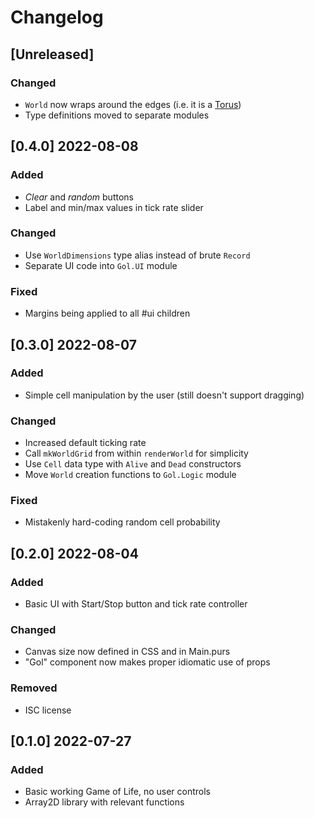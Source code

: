 # Changelog

## [Unreleased]

### Changed

- `World` now wraps around the edges (i.e. it is a [Torus](https://conwaylife.com/wiki/Torus))
- Type definitions moved to separate modules

## [0.4.0] 2022-08-08

### Added

- _Clear_ and _random_ buttons
- Label and min/max values in tick rate slider

### Changed

- Use `WorldDimensions` type alias instead of brute `Record`
- Separate UI code into `Gol.UI` module

### Fixed

- Margins being applied to all #ui children

## [0.3.0] 2022-08-07

### Added

- Simple cell manipulation by the user (still doesn't support dragging)

### Changed

- Increased default ticking rate
- Call `mkWorldGrid` from within `renderWorld` for simplicity
- Use `Cell` data type with `Alive` and `Dead` constructors
- Move `World` creation functions to `Gol.Logic` module

### Fixed

- Mistakenly hard-coding random cell probability

## [0.2.0] 2022-08-04

### Added

- Basic UI with Start/Stop button and tick rate controller

### Changed

- Canvas size now defined in CSS and in Main.purs
- "Gol" component now makes proper idiomatic use of props

### Removed

- ISC license

## [0.1.0] 2022-07-27

### Added

- Basic working Game of Life, no user controls
- Array2D library with relevant functions
